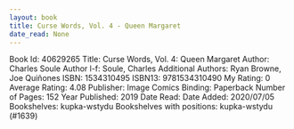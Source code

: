 ```yaml
---
layout: book
title: Curse Words, Vol. 4 - Queen Margaret
date_read: None
---
```


Book Id: 40629265
Title: Curse Words, Vol. 4: Queen Margaret
Author: Charles Soule
Author l-f: Soule, Charles
Additional Authors: Ryan Browne, Joe Quiñones
ISBN: 1534310495
ISBN13: 9781534310490
My Rating: 0
Average Rating: 4.08
Publisher: Image Comics
Binding: Paperback
Number of Pages: 152
Year Published: 2019
Date Read: 
Date Added: 2020/07/05
Bookshelves: kupka-wstydu
Bookshelves with positions: kupka-wstydu (#1639)

